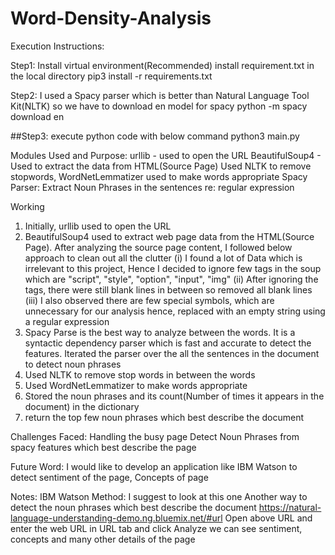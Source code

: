 # Word-Density-Analysis

Execution Instructions:

Step1:
Install virtual environment(Recommended)
install requirement.txt in the local directory
pip3 install -r requirements.txt

Step2:
I used a Spacy parser which is better than Natural Language Tool Kit(NLTK) so we have to download en model for spacy
python -m spacy download en

##Step3:
execute python code with below command
python3  main.py


Modules Used and Purpose:
urllib - used to open the URL
BeautifulSoup4 - Used to extract the data from HTML(Source Page)
Used NLTK to remove stopwords, WordNetLemmatizer used to make words appropriate
Spacy Parser: Extract Noun Phrases in the sentences
re: regular expression

Working

1. Initially, urllib used to open the URL
2. BeautifulSoup4 used to extract web page data from the HTML(Source Page).
   After analyzing the source page content, I followed below approach to clean out all the clutter
    (i) I found a lot of Data which is irrelevant to this project, Hence I decided to ignore few tags in the soup which are "script", "style", "option", "input", "img"
    (ii) After ignoring the tags, there were still blank lines in between so removed all blank lines
    (iii) I also observed there are few special symbols, which are unnecessary for our analysis hence, replaced with an empty string using a regular expression
3. Spacy Parse is the best way to analyze between the words. It is a syntactic dependency parser which is fast and accurate to detect the features. Iterated the parser over the all the sentences in the document to detect noun phrases
4. Used NLTK to remove stop words in between the words
5. Used WordNetLemmatizer to make words appropriate
6. Stored the noun phrases and its count(Number of times it appears in the document) in the dictionary
7. return the top few noun phrases which best describe the document

Challenges Faced:
Handling the busy page
Detect Noun Phrases from spacy features which best describe the page

Future Word:
I would like to develop an application like IBM Watson to detect sentiment of the page, Concepts of page


Notes:
IBM Watson Method: I suggest to look at this one
Another way to detect the noun phrases which best describe the document
https://natural-language-understanding-demo.ng.bluemix.net/#url
Open above URL and enter the web URL in URL tab and click Analyze
we can see sentiment, concepts and many other details of the page



